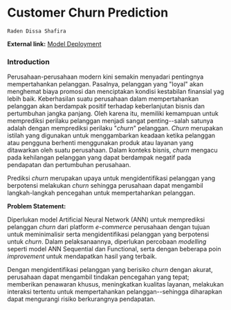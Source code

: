 # **Customer Churn Prediction**
`Raden Dissa Shafira`

**External link:** [Model Deployment](https://huggingface.co/spaces/Dissashaf/customer-churn)
### Introduction
Perusahaan-perusahaan modern kini semakin menyadari pentingnya mempertahankan pelanggan. Pasalnya, pelanggan yang "loyal" akan menghemat biaya promosi dan menciptakan kondisi kestabilan finansial yag lebih baik. Keberhasilan suatu perusahaan dalam mempertahankan pelanggan akan berdampak positif terhadap keberlanjutan bisnis dan pertumbuhan jangka panjang. Oleh karena itu, memiliki kemampuan untuk memprediksi perilaku pelanggan menjadi sangat penting--salah satunya adalah dengan memprediksi perilaku "*churn*" pelanggan. *Churn* merupakan istilah yang digunakan untuk menggambarkan keadaan ketika pelanggan atau pengguna berhenti menggunakan produk atau layanan yang ditawarkan oleh suatu perusahaan. Dalam konteks bisnis, *churn* mengacu pada kehilangan pelanggan yang dapat berdampak negatif pada pendapatan dan pertumbuhan perusahaan. 

Prediksi *churn* merupakan upaya untuk mengidentifikasi pelanggan yang berpotensi melakukan *churn* sehingga perusahaan dapat mengambil langkah-langkah pencegahan untuk mempertahankan pelanggan.

**Problem Statement:**

Diperlukan model Artificial Neural Network (ANN) untuk memprediksi pelanggan *churn* dari platform *e-commerce* perusahaan dengan tujuan untuk meminimalisir serta mengidentifikasi pelanggan yang berpotensi untuk *churn*. Dalam pelaksanaannya, diperlukan percobaan *modelling* seperti model ANN Sequential dan Functional, serta dengan beberapa poin *improvement* untuk mendapatkan hasil yang terbaik. 

Dengan mengidentifikasi pelanggan yang berisiko *churn* dengan akurat, perusahaan dapat mengambil tindakan pencegahan yang tepat; memberikan penawaran khusus, meningkatkan kualitas layanan, melakukan interaksi tertentu untuk mempertahankan pelanggan--sehingga diharapkan dapat mengurangi risiko berkurangnya pendapatan. 
